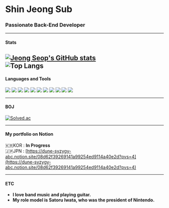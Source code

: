# Shin Jeong Sub
### Passionate Back-End Developer
---
#### Stats
[![Jeong Seop's GitHub stats](https://github-readme-stats.vercel.app/api?username=ShinSub98&include_all_commits=true&&show_icons=true&theme=tokyonight&count_private=true)](https://github.com/jiholee0/github-readme-stats)<br>
![Top Langs](https://github-readme-stats.vercel.app/api/top-langs/?username=ShinSub98&layout=compact)
---
#### Languages and Tools
![](https://img.shields.io/badge/Java-ED8B00?style=for-the-badge&logo=openjdk&logoColor=white)   ![](https://img.shields.io/badge/Spring-6DB33F?style=for-the-badge&logo=spring&logoColor=white)    ![](https://img.shields.io/badge/Python-3776AB?style=for-the-badge&logo=python&logoColor=white)   ![](https://img.shields.io/badge/Django-092E20?style=for-the-badge&logo=django&logoColor=white) ![](https://img.shields.io/badge/MySQL-00000F?style=for-the-badge&logo=mysql&logoColor=white)  ![](https://img.shields.io/badge/redis-%23DD0031.svg?&style=for-the-badge&logo=redis&logoColor=white)  ![](https://img.shields.io/badge/Amazon_AWS-232F3E?style=for-the-badge&logo=amazon-aws&logoColor=white)  ![](https://img.shields.io/badge/Oracle-F80000?style=for-the-badge&logo=oracle&logoColor=black)  ![](https://img.shields.io/badge/Linux-FCC624?style=for-the-badge&logo=linux&logoColor=black)  ![](https://img.shields.io/badge/docker-%230db7ed.svg?style=for-the-badge&logo=docker&logoColor=white)  ![](https://img.shields.io/badge/json%20web%20tokens-323330?style=for-the-badge&logo=json-web-tokens&logoColor=pink)

---
#### BOJ
[![Solved.ac](http://mazassumnida.wtf/api/v2/generate_badge?boj=wjdtjq36)](https://solved.ac/wjdtjq36)

---


#### My portfolio on Notion 
🇰🇷KOR : **In Progress** <br>
🇯🇵JPN : [https://dune-syzygy-abc.notion.site/08d62f39269141a99254ed9114a40e2d?pvs=4](https://dune-syzygy-abc.notion.site/08d62f39269141a99254ed9114a40e2d?pvs=4)

---
#### ETC
- **I love band music and playing guitar.**
- **My role model is Satoru Iwata, who was the president of Nintendo.**
